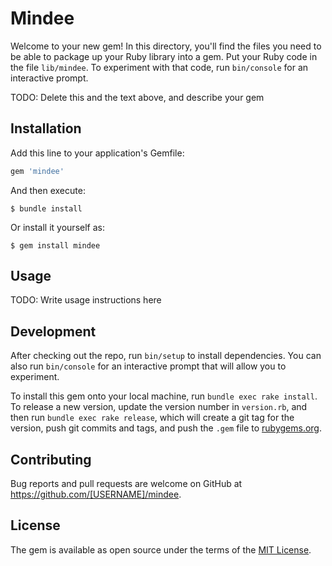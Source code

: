 # Mindee

Welcome to your new gem! In this directory, you'll find the files you need to be able to package up your Ruby library into a gem. Put your Ruby code in the file `lib/mindee`. To experiment with that code, run `bin/console` for an interactive prompt.

TODO: Delete this and the text above, and describe your gem

## Installation

Add this line to your application's Gemfile:

```ruby
gem 'mindee'
```

And then execute:

    $ bundle install

Or install it yourself as:

    $ gem install mindee

## Usage

TODO: Write usage instructions here

## Development

After checking out the repo, run `bin/setup` to install dependencies. You can also run `bin/console` for an interactive prompt that will allow you to experiment.

To install this gem onto your local machine, run `bundle exec rake install`. To release a new version, update the version number in `version.rb`, and then run `bundle exec rake release`, which will create a git tag for the version, push git commits and tags, and push the `.gem` file to [rubygems.org](https://rubygems.org).

## Contributing

Bug reports and pull requests are welcome on GitHub at https://github.com/[USERNAME]/mindee.


## License

The gem is available as open source under the terms of the [MIT License](https://opensource.org/licenses/MIT).
